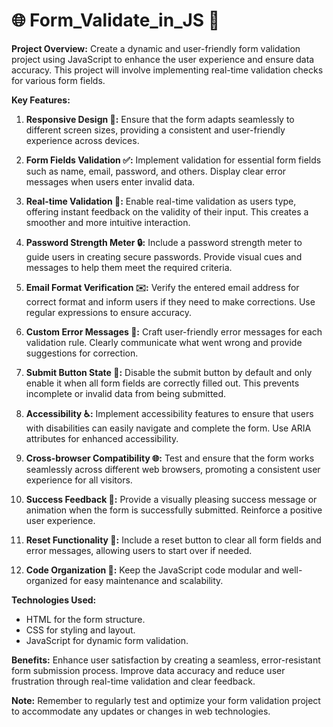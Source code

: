 # 🌐 Form_Validate_in_JS 📝


**Project Overview:**
Create a dynamic and user-friendly form validation project using JavaScript to enhance the user experience and ensure data accuracy. This project will involve implementing real-time validation checks for various form fields.

**Key Features:**

1. **Responsive Design 📱:**
   Ensure that the form adapts seamlessly to different screen sizes, providing a consistent and user-friendly experience across devices.

2. **Form Fields Validation ✅:**
   Implement validation for essential form fields such as name, email, password, and others. Display clear error messages when users enter invalid data.

3. **Real-time Validation 🔄:**
   Enable real-time validation as users type, offering instant feedback on the validity of their input. This creates a smoother and more intuitive interaction.

4. **Password Strength Meter 🔒:**
   Include a password strength meter to guide users in creating secure passwords. Provide visual cues and messages to help them meet the required criteria.

5. **Email Format Verification ✉️:**
   Verify the entered email address for correct format and inform users if they need to make corrections. Use regular expressions to ensure accuracy.

6. **Custom Error Messages 🚫:**
   Craft user-friendly error messages for each validation rule. Clearly communicate what went wrong and provide suggestions for correction.

7. **Submit Button State 🚀:**
   Disable the submit button by default and only enable it when all form fields are correctly filled out. This prevents incomplete or invalid data from being submitted.

8. **Accessibility ♿:**
   Implement accessibility features to ensure that users with disabilities can easily navigate and complete the form. Use ARIA attributes for enhanced accessibility.

9. **Cross-browser Compatibility 🌐:**
   Test and ensure that the form works seamlessly across different web browsers, promoting a consistent user experience for all visitors.

10. **Success Feedback 🎉:**
    Provide a visually pleasing success message or animation when the form is successfully submitted. Reinforce a positive user experience.

11. **Reset Functionality 🔄:**
    Include a reset button to clear all form fields and error messages, allowing users to start over if needed.

12. **Code Organization 🧩:**
    Keep the JavaScript code modular and well-organized for easy maintenance and scalability.

**Technologies Used:**
- HTML for the form structure.
- CSS for styling and layout.
- JavaScript for dynamic form validation.

**Benefits:**
Enhance user satisfaction by creating a seamless, error-resistant form submission process. Improve data accuracy and reduce user frustration through real-time validation and clear feedback.

**Note:** Remember to regularly test and optimize your form validation project to accommodate any updates or changes in web technologies.
